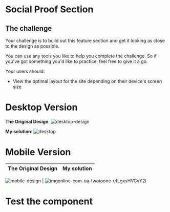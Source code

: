 # Social Proof Section


## The challenge

Your challenge is to build out this feature section and get it looking as close to the design as possible.

You can use any tools you like to help you complete the challenge. So if you've got something you'd like to practice, feel free to give it a go.

Your users should:

- View the optimal layout for the site depending on their device's screen size

# Desktop Version
**The Original Design**: 
![desktop-design](https://user-images.githubusercontent.com/29714385/94367983-762dea80-00ea-11eb-82a5-63fd549b9e0d.jpg)

**My solution**: 
![desktop](https://user-images.githubusercontent.com/29714385/94368033-c907a200-00ea-11eb-9b6c-fbda050d3b5d.PNG)


# Mobile Version
**The Original Design** |**My solution**
:-------------------------:|:-------------------------:
![mobile-design](https://user-images.githubusercontent.com/29714385/94367991-7ded8f00-00ea-11eb-8c1e-dc454f78f919.jpg)
  |  ![imgonline-com-ua-twotoone-ufLgxsHVCvY2l](https://user-images.githubusercontent.com/29714385/94368765-ad9e9600-00ee-11eb-9900-c218a0fde39d.jpg)
# Test the component

